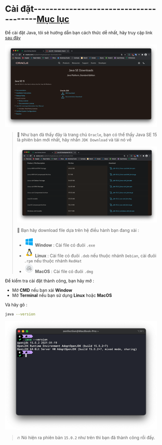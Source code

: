 # Cài đặt---------------------------------------[Mục lục](https://github.com/Zenfection/Java)

Để cài đặt Java, tôi sẽ hướng dẫn bạn cách thức dễ nhất, hãy truy cập link [sau đây](https://www.oracle.com/java/technologies/javase-downloads.html)

![Ảnh chụp Màn hình 2021-01-29 lúc 09.11.29.png](https://raw.githubusercontent.com/Zenfection/Image/master/2021/01/29-09-12-00-A%CC%89nh%20chu%CC%A3p%20Ma%CC%80n%20hi%CC%80nh%202021-01-29%20lu%CC%81c%2009.11.29.png)

> 🦈 Như bạn đã thấy đây là trang chủ `Oracle`, bạn có thể thấy Java SE 15 là phiên bản mới nhất, hãy nhấn `JDK Download` và tải nó về 
> 
> ![Ảnh chụp Màn hình 2021-01-29 lúc 09.12.45.png](https://raw.githubusercontent.com/Zenfection/Image/master/2021/01/29-09-12-53-A%CC%89nh%20chu%CC%A3p%20Ma%CC%80n%20hi%CC%80nh%202021-01-29%20lu%CC%81c%2009.12.45.png)
> 
> 🐍 Bạn hãy download file dựa trên hệ điều hành bạn đang xài :
> 
> - ![icons8-windows8.png](https://raw.githubusercontent.com/Zenfection/Image/master/2021/01/29-09-15-30-icons8-windows8.png) **Window** : Cài file có đuôi `.exe`
> - ![icons8-linux.png](https://raw.githubusercontent.com/Zenfection/Image/master/2021/01/29-09-15-18-icons8-linux.png) **Linux**  : Cài file có đuôi `.deb` nếu thuộc nhánh `Debian`, cài đuôi `.rpm` nếu thuộc nhánh `RedHat`
> - ![icons8-mac_os_logo.png](https://raw.githubusercontent.com/Zenfection/Image/master/2021/01/29-09-15-36-icons8-mac_os_logo.png) **MacOS** : Cài file có đuôi `.dmg`

Để kiểm tra cài đặt thành công, bạn hãy mở : 

- Mở **CMD**  nếu bạn xài **Window**
- Mở **Terminal** nếu bạn sử dụng **Linux** hoặc **MacOS**

Và hãy gõ : 

```bash
java --version
```

![Ảnh chụp Màn hình 2021-01-29 lúc 09.18.33.png](https://raw.githubusercontent.com/Zenfection/Image/master/2021/01/29-09-20-59-A%CC%89nh%20chu%CC%A3p%20Ma%CC%80n%20hi%CC%80nh%202021-01-29%20lu%CC%81c%2009.18.33.png)

> 🔥 Nó hiện ra phiên bản `15.0.2` như trên thì bạn đã thành công rồi đấy.
